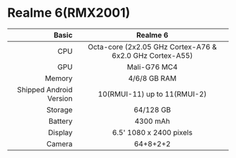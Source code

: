 
Realme 6(RMX2001)
==============

Basic   | Realme 6                               
-------:|:----------------------------------------------------------:
CPU     | Octa-core (2x2.05 GHz Cortex-A76 & 6x2.0 GHz Cortex-A55)     
GPU     | Mali-G76 MC4                     
Memory  | 4/6/8 GB RAM                           
Shipped Android Version | 10(RMUI-11) up to 11(RMUI-2)
Storage | 64/128 GB                          
Battery | 4300 mAh                         
Display | 6.5' 1080 x 2400 pixels            
Camera  | 64+8+2+2                  
